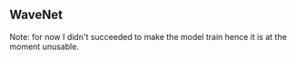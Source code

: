 ## WaveNet

Note: for now I didn't succeeded to make the model train hence it is at the moment unusable.
